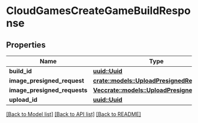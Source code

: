 # CloudGamesCreateGameBuildResponse

## Properties

Name | Type | Description | Notes
------------ | ------------- | ------------- | -------------
**build_id** | [**uuid::Uuid**](uuid::Uuid.md) |  | 
**image_presigned_request** | [**crate::models::UploadPresignedRequest**](UploadPresignedRequest.md) |  | 
**image_presigned_requests** | [**Vec<crate::models::UploadPresignedRequest>**](UploadPresignedRequest.md) |  | 
**upload_id** | [**uuid::Uuid**](uuid::Uuid.md) |  | 

[[Back to Model list]](../README.md#documentation-for-models) [[Back to API list]](../README.md#documentation-for-api-endpoints) [[Back to README]](../README.md)


